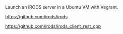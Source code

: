 Launch an iRODS server in a Ubuntu VM with Vagrant.

https://github.com/irods/irods

https://github.com/irods/irods_client_rest_cpp

